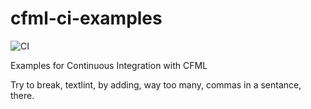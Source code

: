 # cfml-ci-examples

![CI](https://github.com/foundeo/cfml-ci-examples/workflows/CI/badge.svg)

Examples for Continuous Integration with CFML

Try to break, textlint, by adding, way too many, commas in a sentance, there.
